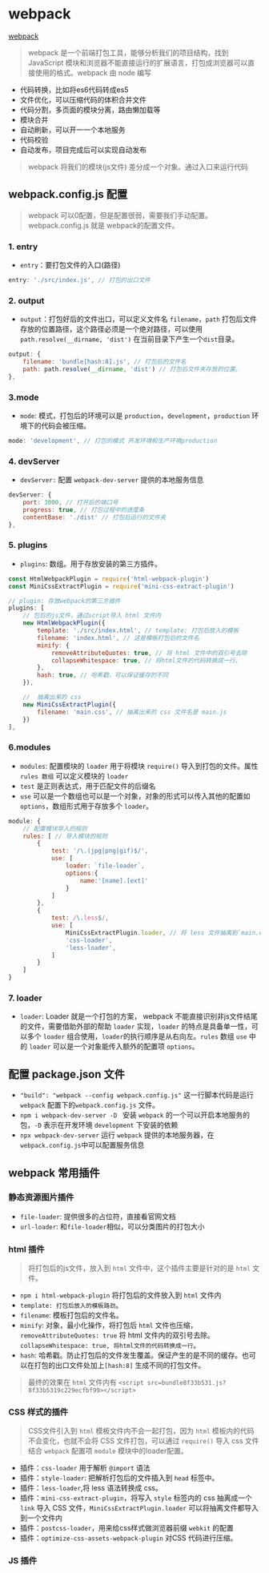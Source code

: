 # webpack
[webpack](./img/base.png)
> webpack 是一个前端打包工具，能够分析我们的项目结构，找到 JavaScript 模块和浏览器不能直接运行的扩展语言，打包成浏览器可以直接使用的格式。webpack 由 node 编写
* 代码转换，比如将es6代码转成es5
* 文件优化，可以压缩代码的体积合并文件
* 代码分割，多页面的模块分离，路由懒加载等
* 模块合并
* 自动刷新，可以开一一个本地服务
* 代码校验
* 自动发布，项目完成后可以实现自动发布
> webpack 将我们的模块(js文件) 差分成一个对象。通过入口来运行代码

## webpack.config.js 配置
> webpack 可以0配置，但是配置很弱，需要我们手动配置。webpack.config.js 就是 webpack的配置文件。
### 1. entry
* `entry`：要打包文件的入口(路径)
``` js
entry: './src/index.js', // 打包的出口文件
```

### 2. output
* `output`：打包好后的文件出口，可以定义文件名 `filename`，`path` 打包后文件存放的位置路径，这个路径必须是一个绝对路径，可以使用 `path.resolve(__dirname, 'dist')` 在当前目录下产生一个`dist`目录。
``` js
output: {
    filename: 'bundle[hash:8].js', // 打包后的文件名
    path: path.resolve(__dirname, 'dist') // 打包后文件夹存放的位置。
},
```

### 3.mode
* `mode`: 模式，打包后的环境可以是 `production`，`development`，`production` 环境下的代码会被压缩。
``` js
mode: 'development', // 打包的模式 开发环境和生产环境production
```

### 4. devServer
* `devServer:` 配置 `webpack-dev-server` 提供的本地服务信息
``` js
devServer: {
    port: 3000, // 打开后的端口号
    progress: true, // 打包过程中的进度条
    contentBase: './dist' // 打包后运行的文件夹
},
```

### 5. plugins
* `plugins`: 数组。用于存放安装的第三方插件。
``` js
const HtmlWebpackPlugin = require('html-webpack-plugin')
const MiniCssExtractPlugin = require('mini-css-extract-plugin')

// plugin: 存放webpack的第三方插件
plugins: [
    // 包后的js文件，通过script导入 html 文件内
    new HtmlWebpackPlugin({
        template: './src/index.html', // template: 打包后放入的模板
        filename: 'index.html', // 这是模板打包后的文件名
        minify: {
            removeAttributeQuotes: true, // 将 html 文件中的双引号去除
            collapseWhitespace: true, // 将html文件的代码转换成一行。
        },
        hash: true, // 哈希戳，可以保证缓存的不同
    }),

    //  抽离出来的 css
    new MiniCssExtractPlugin({
        filename: 'main.css', // 抽离出来的 css 文件名是 main.js
    })
],
```

### 6.modules
* `modules`: 配置模块的 `loader` 用于将模块 `require()` 导入到打包的文件。属性 `rules 数组` 可以定义模块的 `loader`
* `test` 是正则表达式，用于匹配文件的后缀名
* `use` 可以是一个数组也可以是一个对象，对象的形式可以传入其他的配置如`options`，数组形式用于存放多个 `loader`。

``` js
module: {
    // 配置模块导入的规则
    rules: [ // 导入模块的规则
        {
            test: '/\.(jpg|png|gif)$/',
            use: [
                loader: `file-loader`,
                options:{
                    name:'[name].[ext]'
                }
            ]
        },
        {
            test: /\.less$/,
            use: [
                MiniCssExtractPlugin.loader, // 将 less 文件抽离到`main.css` 中
                'css-loader',
                'less-loader',
            ]
        }
    ]
}
```

### 7. loader 
* `loader`: Loader 就是一个打包的方案， webpack 不能直接识别非js文件结尾的文件，需要借助外部的帮助 `loader` 实现，`loader` 的特点是具备单一性，可以多个 `loader` 组合使用，`loader`的执行顺序是从右向左。`rules` 数组 `use` 中的 `loader` 可以是一个对象能传入额外的配置项 `options`。



## 配置 package.json 文件
* `"build": "webpack --config webpack.config.js"` 这一行脚本代码是运行 `webpack` 配置下的`webpack.config.js` 文件。
* `npm i webpack-dev-server -D ` 安装 `webpack` 的一个可以开启本地服务的包，`-D` 表示在开发环境 `development` 下安装的依赖
* `npx webpack-dev-server` 运行 `webpack` 提供的本地服务器，在`webpack.config.js`中可以配置服务信息


## webpack 常用插件
### 静态资源图片插件
* `file-loader`: 提供很多的占位符，直接看官网文档
* `url-loader`: 和`file-loader`相似，可以分类图片的打包大小



### html 插件
> 将打包后的js文件，放入到 `html` 文件中，这个插件主要是针对的是 `html` 文件。
* `npm i html-webpack-plugin` 将打包后的文件放入到 `html` 文件内
* `template: 打包后放入的模板路劲`。
* `filename`: 模板打包后的文件名。
* `minify`: 对象，最小化操作，将打包后 `html` 文件也压缩，`removeAttributeQuotes: true` 将 html 文件内的双引号去除。`collapseWhitespace: true, 将html文件的代码转换成一行`。
* `hash`: 哈希戳。防止打包后的文件发生覆盖。保证产生的是不同的缓存。也可以在打包的出口文件处加上`[hash:8]` 生成不同的打包文件。
> 最终的效果在 `html` 文件内有 `<script src=bundle8f33b531.js?8f33b5319c229ecfbf99></script>`

### CSS 样式的插件
> CSS文件引入到 `html` 模板文件内不会一起打包，因为 `html` 模板内的代码不会变化，也就不会将 CSS 文件打包，可以通过 `require()` 导入 css 文件结合 `webpack` 配置项 `module` 模块中的loader配置。 
* 插件：`css-loader` 用于解析 `@import` 语法
* 插件：`style-loader`: 把解析打包后的文件插入到 `head` 标签中。
* 插件：`less-loader`,将 less 语法转换成 css。
* 插件：`mini-css-extract-plugin`，将写入 `style` 标签内的 css 抽离成一个 `link` 导入 CSS 文件，`MiniCssExtractPlugin.loader` 可以将抽离文件都导入到一个文件内
* 插件：`postcss-loader`，用来给css样式做浏览器前缀 `webkit` 的配置
* 插件：`optimize-css-assets-webpack-plugin` 对CSS 代码进行压缩。

### JS 插件



